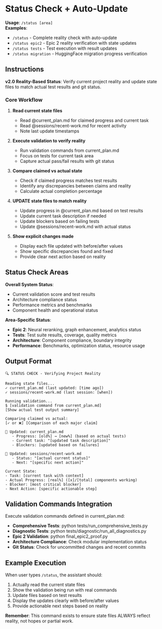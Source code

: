 # Status Check + Auto-Update

**Usage**: `/status [area]`  
**Examples**:
- `/status` - Complete reality check with auto-update
- `/status epic2` - Epic 2 reality verification with state updates
- `/status tests` - Test execution with result updates
- `/status migration` - HuggingFace migration progress verification

## Instructions

**v2.0 Reality-Based Status**: Verify current project reality and update state files to match actual test results and git status.

### Core Workflow

1. **Read current state files**
   - Read @current_plan.md for claimed progress and current task
   - Read @sessions/recent-work.md for recent activity
   - Note last update timestamps

2. **Execute validation to verify reality**
   - Run validation commands from current_plan.md
   - Focus on tests for current task area
   - Capture actual pass/fail results with git status

3. **Compare claimed vs actual state**
   - Check if claimed progress matches test results
   - Identify any discrepancies between claims and reality
   - Calculate actual completion percentage

4. **UPDATE state files to match reality**
   - Update progress in @current_plan.md based on test results
   - Update current task description if needed
   - Update blockers based on failing tests
   - Update @sessions/recent-work.md with actual status

5. **Show explicit changes made**
   - Display each file updated with before/after values
   - Show specific discrepancies found and fixed
   - Provide clear next action based on reality

## Status Check Areas

**Overall System Status**:
- Current validation score and test results
- Architecture compliance status
- Performance metrics and benchmarks
- Component health and operational status

**Area-Specific Status**:
- **Epic 2**: Neural reranking, graph enhancement, analytics status
- **Tests**: Test suite results, coverage, quality metrics
- **Architecture**: Component compliance, boundary integrity
- **Performance**: Benchmarks, optimization status, resource usage

## Output Format

```
🔍 STATUS CHECK - Verifying Project Reality

Reading state files...
✓ current_plan.md (last updated: [time ago])
✓ sessions/recent-work.md (last session: [when])

Running validation...
$ [validation command from current_plan.md]
[Show actual test output summary]

Comparing claimed vs actual:
[✓ or ❌] [Comparison of each major claim]

📝 Updated: current_plan.md
   - Progress: [old%] → [new%] (based on actual tests)
   - Current task: "[updated task description]"
   - Blockers: [updated based on failures]

📝 Updated: sessions/recent-work.md
   - Status: "[actual current status]"
   - Next: "[specific next action]"

Current State:
- Task: [current task with context]
- Actual Progress: [real%] ([x]/[total] components working)
- Blocker: [most critical blocker]
- Next Action: [specific actionable step]
```

## Validation Commands Integration

Execute validation commands defined in current_plan.md:
- **Comprehensive Tests**: python tests/run_comprehensive_tests.py
- **Diagnostic Tests**: python tests/diagnostic/run_all_diagnostics.py  
- **Epic 2 Validation**: python final_epic2_proof.py
- **Architecture Compliance**: Check modular implementation status
- **Git Status**: Check for uncommitted changes and recent commits

## Example Execution

When user types `/status`, the assistant should:

1. Actually read the current state files
2. Show the validation being run with real commands
3. Update files based on test results
4. Display the updates clearly with before/after values
5. Provide actionable next steps based on reality

**Remember**: This command exists to ensure state files ALWAYS reflect reality, not hopes or partial work.
